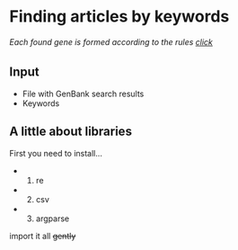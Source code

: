 # Finding articles by keywords

###### *Each found gene is formed according to the rules [click](https://www.ncbi.nlm.nih.gov/Sitemap/samplerecord.html)*

## Input

* File with GenBank search results 
* Keywords

## A little about libraries

First you need to install...

- 1. re
- 2. csv
- 3. argparse

import it all ~~gently~~
